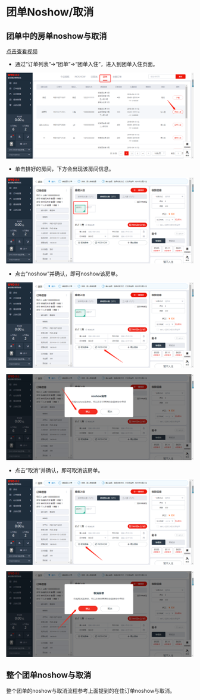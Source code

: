 # 团单Noshow/取消

## 团单中的房单noshow与取消

[点击查看视频](http://crs-pms-vidio.oss-cn-beijing.aliyuncs.com/%E5%A4%9C%E5%AE%A1-%E5%9B%A2%E5%8D%95%E9%83%A8%E5%88%86%E5%8F%96%E6%B6%88%26%E9%83%A8%E5%88%86noshow.mp4)

* 通过“订单列表”→“团单”→“团单入住”，进入到团单入住页面。

![](../../../.gitbook/assets/image%20%28187%29.png)

* 单击排好的房间，下方会出现该房间信息。

![](../../../.gitbook/assets/image%20%28205%29.png)

* 点击“noshow”并确认，即可noshow该房单。

![](../../../.gitbook/assets/image%20%28619%29.png)

![](../../../.gitbook/assets/image%20%2814%29.png)

* 点击“取消”并确认，即可取消该房单。 

![](../../../.gitbook/assets/image%20%2880%29.png)

![](../../../.gitbook/assets/image%20%28446%29.png)

## 整个团单noshow与取消

整个团单的noshow与取消流程参考上面提到的在住订单noshow与取消。

